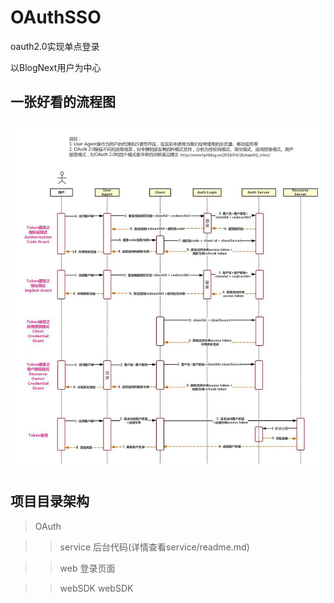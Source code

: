 # OAuthSSO
oauth2.0实现单点登录

以BlogNext用户为中心


## 一张好看的流程图

![oauth2.0流程图](./oauth2.0.jpg)


## 项目目录架构


>OAuth

>>service 后台代码(详情查看service/readme.md)

>> web   登录页面

>> webSDK webSDK